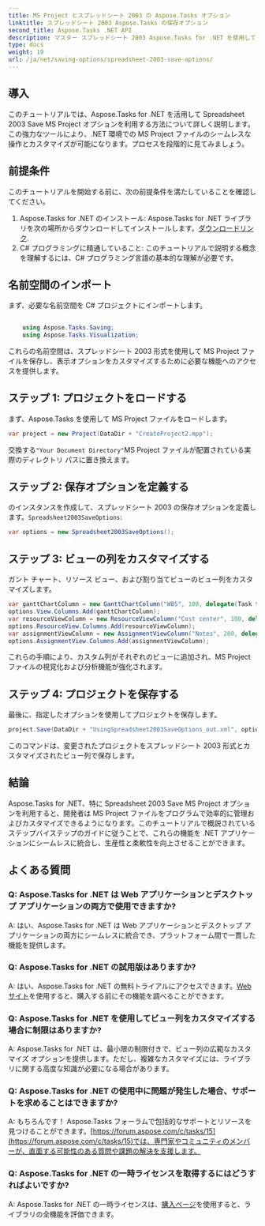 ```yaml
---
title: MS Project とスプレッドシート 2003 の Aspose.Tasks オプション
linktitle: スプレッドシート 2003 Aspose.Tasks の保存オプション
second_title: Aspose.Tasks .NET API
description: マスター スプレッドシート 2003 Aspose.Tasks for .NET を使用して MS プロジェクト オプションを保存します。 MS Project ファイルをプログラムでシームレスにカスタマイズして保存します。
type: docs
weight: 19
url: /ja/net/saving-options/spreadsheet-2003-save-options/
---
```

## 導入
このチュートリアルでは、Aspose.Tasks for .NET を活用して Spreadsheet 2003 Save MS Project オプションを利用する方法について詳しく説明します。この強力なツールにより、.NET 環境での MS Project ファイルのシームレスな操作とカスタマイズが可能になります。プロセスを段階的に見てみましょう。
## 前提条件
このチュートリアルを開始する前に、次の前提条件を満たしていることを確認してください。
1.  Aspose.Tasks for .NET のインストール: Aspose.Tasks for .NET ライブラリを次の場所からダウンロードしてインストールします。[ダウンロードリンク](https://releases.aspose.com/tasks/net/).
2. C# プログラミングに精通していること: このチュートリアルで説明する概念を理解するには、C# プログラミング言語の基本的な理解が必要です。

## 名前空間のインポート
まず、必要な名前空間を C# プロジェクトにインポートします。
```csharp
    
    using Aspose.Tasks.Saving;
    using Aspose.Tasks.Visualization;
```
これらの名前空間は、スプレッドシート 2003 形式を使用して MS Project ファイルを保存し、表示オプションをカスタマイズするために必要な機能へのアクセスを提供します。
## ステップ 1: プロジェクトをロードする
まず、Aspose.Tasks を使用して MS Project ファイルをロードします。
```csharp
var project = new Project(DataDir + "CreateProject2.mpp");
```
交換する`"Your Document Directory"`MS Project ファイルが配置されている実際のディレクトリ パスに置き換えます。
## ステップ 2: 保存オプションを定義する
のインスタンスを作成して、スプレッドシート 2003 の保存オプションを定義します。`Spreadsheet2003SaveOptions`:
```csharp
var options = new Spreadsheet2003SaveOptions();
```
## ステップ 3: ビューの列をカスタマイズする
ガント チャート、リソース ビュー、および割り当てビューのビュー列をカスタマイズします。
```csharp
var ganttChartColumn = new GanttChartColumn("WBS", 100, delegate(Task task) { return task.Get(Tsk.WBS); });
options.View.Columns.Add(ganttChartColumn);
var resourceViewColumn = new ResourceViewColumn("Cost center", 100, delegate(Resource resource) { return resource.Get(Rsc.CostCenter); });
options.ResourceView.Columns.Add(resourceViewColumn);
var assignmentViewColumn = new AssignmentViewColumn("Notes", 200, delegate(ResourceAssignment assignment) { return assignment.Get(Asn.NotesText); });
options.AssignmentView.Columns.Add(assignmentViewColumn);
```
これらの手順により、カスタム列がそれぞれのビューに追加され、MS Project ファイルの視覚化および分析機能が強化されます。
## ステップ 4: プロジェクトを保存する
最後に、指定したオプションを使用してプロジェクトを保存します。
```csharp
project.Save(DataDir + "UsingSpreadsheet2003SaveOptions_out.xml", options);
```
このコマンドは、変更されたプロジェクトをスプレッドシート 2003 形式とカスタマイズされたビュー列で保存します。

## 結論
Aspose.Tasks for .NET、特に Spreadsheet 2003 Save MS Project オプションを利用すると、開発者は MS Project ファイルをプログラムで効率的に管理およびカスタマイズできるようになります。このチュートリアルで概説されているステップバイステップのガイドに従うことで、これらの機能を .NET アプリケーションにシームレスに統合し、生産性と柔軟性を向上させることができます。

## よくある質問
### Q: Aspose.Tasks for .NET は Web アプリケーションとデスクトップ アプリケーションの両方で使用できますか?
A: はい、Aspose.Tasks for .NET は Web アプリケーションとデスクトップ アプリケーションの両方にシームレスに統合でき、プラットフォーム間で一貫した機能を提供します。
### Q: Aspose.Tasks for .NET の試用版はありますか?
A: はい、Aspose.Tasks for .NET の無料トライアルにアクセスできます。[Webサイト](https://releases.aspose.com/)を使用すると、購入する前にその機能を調べることができます。
### Q: Aspose.Tasks for .NET を使用してビュー列をカスタマイズする場合に制限はありますか?
A: Aspose.Tasks for .NET は、最小限の制限付きで、ビュー列の広範なカスタマイズ オプションを提供します。ただし、複雑なカスタマイズには、ライブラリに関する高度な知識が必要になる場合があります。
### Q: Aspose.Tasks for .NET の使用中に問題が発生した場合、サポートを求めることはできますか?
 A: もちろんです！ Aspose.Tasks フォーラムで包括的なサポートとリソースを見つけることができます。[https://forum.aspose.com/c/tasks/15](https://forum.aspose.com/c/tasks/15)では、専門家やコミュニティのメンバーが、直面する可能性のある質問や課題の解決を支援します。
### Q: Aspose.Tasks for .NET の一時ライセンスを取得するにはどうすればよいですか?
 A: Aspose.Tasks for .NET の一時ライセンスは、[購入ページ](https://purchase.aspose.com/temporary-license/)を使用すると、ライブラリの全機能を評価できます。